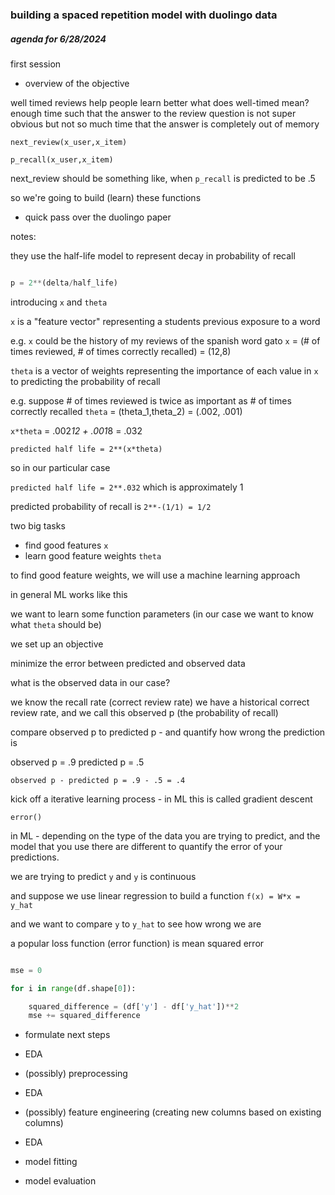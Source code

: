 ### building a spaced repetition model with duolingo data

##### agenda for 6/28/2024

first session

- overview of the objective

well timed reviews help people learn better
what does well-timed mean?
enough time such that the answer to the review question is not super obvious
but not so much time that the answer is completely out of memory

`next_review(x_user,x_item)`

`p_recall(x_user,x_item)`

next_review should be something like, when `p_recall` is predicted to be .5

so we're going to build (learn) these functions

- quick pass over the duolingo paper

notes:

they use the half-life model to represent decay in probability of recall

```python

p = 2**(delta/half_life)

```

introducing `x` and `theta`

`x` is a "feature vector" representing a students previous exposure to a word 

e.g. `x` could be the history of my reviews of the spanish word gato `x` = (# of times reviewed, # of times correctly recalled) = (12,8)

`theta` is a vector of weights representing the importance of each value in `x` to predicting the probability of recall

e.g. suppose # of times reviewed is twice as important as # of times correctly recalled `theta` = (theta_1,theta_2) = (.002, .001)

`x*theta` = .002*12 + .001*8 = .032

`predicted half life = 2**(x*theta)`

so in our particular case

`predicted half life = 2**.032` which is approximately 1

predicted probability of recall is `2**-(1/1) = 1/2`

two big tasks

- find good features `x`
- learn good feature weights `theta`

to find good feature weights, we will use a machine learning approach

in general ML works like this

we want to learn some function parameters (in our case we want to know what `theta` should be)

we set up an objective

minimize the error between predicted and observed data

what is the observed data in our case?

we know the recall rate (correct review rate) we have a historical correct review rate, and we call this observed p (the probability of recall)

compare observed p to predicted p - and quantify how wrong the prediction is

observed p = .9
predicted p = .5

`observed p - predicted p = .9 - .5 = .4`

kick off a iterative learning process - in ML this is called gradient descent

`error()`

in ML - depending on the type of the data you are trying to predict, and the model that you use there are different to quantify the error of your predictions.

we are trying to predict `y` and `y` is continuous

and suppose we use linear regression to build a function `f(x) = W*x = y_hat`

and we want to compare `y` to `y_hat` to see how wrong we are

a popular loss function (error function) is mean squared error

```python

mse = 0

for i in range(df.shape[0]):

    squared_difference = (df['y'] - df['y_hat'])**2
    mse += squared_difference

```

- formulate next steps

- EDA
- (possibly) preprocessing
- EDA
- (possibly) feature engineering (creating new columns based on existing columns)
- EDA
- model fitting
- model evaluation

